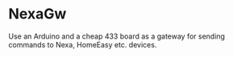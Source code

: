 NexaGw
======

Use an Arduino and a cheap 433 board as a gateway for sending commands to Nexa, HomeEasy etc. devices.
